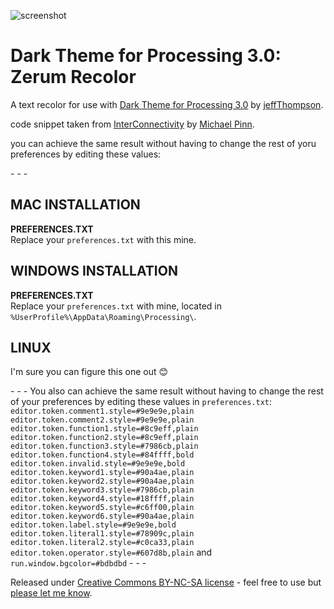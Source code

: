 ﻿![screenshot](https://raw.github.com/figurehe4d/DarkProcessingTheme_3.0/master/screenshot.png)

Dark Theme for Processing 3.0: Zerum Recolor
===================

A text recolor for use with [Dark Theme for Processing 3.0](https://github.com/jeffThompson/DarkProcessingTheme_3.0) by [jeffThompson](http://www.jeffreythompson.org). 

code snippet taken from [InterConnectivity](https://www.openprocessing.org/sketch/174460) by [Michael Pinn](https://www.openprocessing.org/user/39442).

you can achieve the same result without having to change the rest of yoru preferences by editing these values:

\- \- \-

## MAC INSTALLATION  
**PREFERENCES.TXT**  
Replace your `preferences.txt` with this mine.

## WINDOWS INSTALLATION  
**PREFERENCES.TXT**  
Replace your `preferences.txt` with mine, located in `%UserProfile%\AppData\Roaming\Processing\`.

## LINUX  
I'm sure you can figure this one out 😊

\- \- \-
You also can achieve the same result without having to change the rest of your preferences by editing these values in `preferences.txt`:
`
editor.token.comment1.style=#9e9e9e,plain
editor.token.comment2.style=#9e9e9e,plain
editor.token.function1.style=#8c9eff,plain
editor.token.function2.style=#8c9eff,plain
editor.token.function3.style=#7986cb,plain
editor.token.function4.style=#84ffff,bold
editor.token.invalid.style=#9e9e9e,bold
editor.token.keyword1.style=#90a4ae,plain
editor.token.keyword2.style=#90a4ae,plain
editor.token.keyword3.style=#7986cb,plain
editor.token.keyword4.style=#18ffff,plain
editor.token.keyword5.style=#c6ff00,plain
editor.token.keyword6.style=#90a4ae,plain
editor.token.label.style=#9e9e9e,bold
editor.token.literal1.style=#78909c,plain
editor.token.literal2.style=#c0ca33,plain
editor.token.operator.style=#607d8b,plain
`
and
`
run.window.bgcolor=#bdbdbd
`
\- \- \-

Released under [Creative Commons BY-NC-SA license](http://creativecommons.org/licenses/by-nc-sa/3.0/) - feel free to use but [please let me know](deft.motive@gmail.com).
